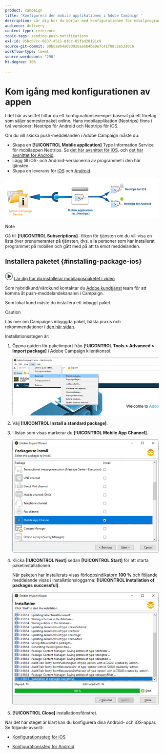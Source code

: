 ```yaml
---
product: campaign
title: 'Konfigurera den mobila applikationen i Adobe Campaign '
description: Lär dig hur du börjar med konfigurationen för mobilprogrammet
audience: delivery
content-type: reference
topic-tags: sending-push-notifications
exl-id: 95bc07cc-8837-4511-81bc-05fad28191c9
source-git-commit: 00b8a9b4a693920aa6b4be9e7c41f08c2e53a0c6
workflow-type: tm+mt
source-wordcount: '290'
ht-degree: 10%

---
```


# Kom igång med konfigurationen av appen

I det här avsnittet hittar du ett konfigurationsexempel baserat på ett företag som säljer semesterpaket online. Hans mobilapplikation (Neotrips) finns i två versioner: Neotrips för Android och Neotrips för iOS.

Om du vill skicka push-meddelanden i Adobe Campaign måste du:

* Skapa en **[!UICONTROL Mobile application]** Type Information Service för mobilappen Neotrips. Se [det här avsnittet för iOS](configuring-the-mobile-application.md#configuring-ios-service). och [det här avsnittet för Android](configuring-the-mobile-application-android.md#configuring-android-service).
* Lägg till iOS- och Android-versionerna av programmet i den här tjänsten.
* Skapa en leverans för [iOS](create-notifications-ios.md) och [Android](create-notifications-android.md).

![](assets/nmac_service_diagram.png)

>[!NOTE]
>
>Gå till **[!UICONTROL Subscriptions]** -fliken för tjänsten om du vill visa en lista över prenumeranter på tjänsten, dvs. alla personer som har installerat programmet på mobilen och gått med på att ta emot meddelanden.

## Installera paketet {#installing-package-ios}

![](assets/do-not-localize/how-to-video.png) [Lär dig hur du installerar mobilappspaketet i video](https://experienceleague.adobe.com/docs/campaign-classic-learn/tutorials/sending-messages/push-channel/installing-the-mobile-app-channel.html?lang=en#sending-messages)

Som hybridkund/värdkund kontaktar du [Adobe kundtjänst](https://helpx.adobe.com/se/enterprise/admin-guide.html/enterprise/using/support-for-experience-cloud.ug.html) team för att komma åt push-meddelandekanalen i Campaign.

Som lokal kund måste du installera ett inbyggt paket.

>[!CAUTION]
>
>Läs mer om Campaigns inbyggda paket, bästa praxis och rekommendationer i [den här sidan](../../installation/using/installing-campaign-standard-packages.md).

Installationsstegen är:

1. Öppna guiden för paketimport från **[!UICONTROL Tools > Advanced > Import package]** i Adobe Campaign klientkonsol.

   ![](assets/package_ios.png)

1. Välj **[!UICONTROL Install a standard package]**.

1. I listan som visas markerar du **[!UICONTROL Mobile App Channel]**.

   ![](assets/package_ios_2.png)

1. Klicka **[!UICONTROL Next]** sedan **[!UICONTROL Start]** för att starta paketinstallationen.

   När paketen har installerats visas förloppsindikatorn **100 %** och följande meddelande visas i installationsloggarna: **[!UICONTROL Installation of packages successful]**.

   ![](assets/package_ios_3.png)

1. **[!UICONTROL Close]** installationsfönstret.

När det här steget är klart kan du konfigurera dina Android- och iOS-appar.
Se följande avsnitt:

* [Konfigurationssteg för iOS](configuring-the-mobile-application.md)

* [Konfigurationssteg för Android](configuring-the-mobile-application-android.md)
